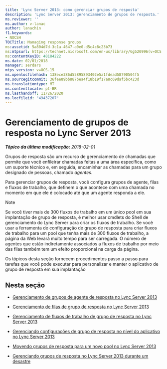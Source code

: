 ```yaml
---
title: 'Lync Server 2013: como gerenciar grupos de resposta'
description: 'Lync Server 2013: gerenciamento de grupos de resposta.'
ms.reviewer: ''
ms.author: v-lanac
author: lanachin
f1.keywords:
- NOCSH
TOCTitle: Managing response groups
ms:assetid: 5a804d7d-3c1a-4647-a0e0-d5c4c8c23b73
ms:mtpsurl: https://technet.microsoft.com/en-us/library/Gg520996(v=OCS.15)
ms:contentKeyID: 48184222
ms.date: 02/01/2018
manager: serdars
mtps_version: v=OCS.15
ms.openlocfilehash: 138ece386d55895893402e5a1fdead58790504f5
ms.sourcegitcommit: 36fee89bb887bea4f18b19f17a8c69daf5bc423d
ms.translationtype: MT
ms.contentlocale: pt-BR
ms.lasthandoff: 11/26/2020
ms.locfileid: "49437207"
---
```

# <a name="managing-response-groups-in-lync-server-2013"></a>Gerenciamento de grupos de resposta no Lync Server 2013

<div data-xmlns="http://www.w3.org/1999/xhtml">

<div class="topic" data-xmlns="http://www.w3.org/1999/xhtml" data-msxsl="urn:schemas-microsoft-com:xslt" data-cs="https://msdn.microsoft.com/">

<div data-asp="https://msdn2.microsoft.com/asp">



</div>

<div id="mainSection">

<div id="mainBody">

<span> </span>

_**Tópico da última modificação:** 2018-02-01_

Grupos de resposta são um recurso de gerenciamento de chamadas que permite que você enfileirar chamadas feitas a uma área específica, como um suporte técnico e, em seguida, encaminhar as chamadas para um grupo designado de pessoas, chamado *agentes*.

Para gerenciar grupos de resposta, você configura grupos de agente, filas e fluxos de trabalho, que definem o que acontece com uma chamada no momento em que ele é colocado até que um agente responda a ele.

<div>


> [!NOTE]  
> Se você tiver mais de 300 fluxos de trabalho em um único pool em sua implantação de grupo de resposta, é melhor usar cmdlets do Shell de gerenciamento do Lync Server para criar os fluxos de trabalho. Se você usar a ferramenta de configuração de grupo de resposta para criar fluxos de trabalho para um pool que tenha mais de 300 fluxos de trabalho, a página da Web levará muito tempo para ser carregada. O número de agentes que estão indiretamente associados a fluxos de trabalho por meio das filas também tem um efeito proporcional na carga da página.



</div>

Os tópicos desta seção fornecem procedimentos passo a passo para tarefas que você pode executar para personalizar e manter o aplicativo de grupo de resposta em sua implantação

<div>

## <a name="in-this-section"></a>Nesta seção

  - [Gerenciamento de grupos de agente de resposta no Lync Server 2013](lync-server-2013-managing-response-group-agent-groups.md)

  - [Gerenciamento de filas de grupo de resposta no Lync Server 2013](lync-server-2013-managing-response-group-queues.md)

  - [Gerenciamento de fluxos de trabalho de grupo de resposta no Lync Server 2013](lync-server-2013-managing-response-group-workflows.md)

  - [Gerenciando configurações de grupo de resposta no nível do aplicativo no Lync Server 2013](lync-server-2013-managing-application-level-response-group-settings.md)

  - [Movendo grupos de resposta para um novo pool no Lync Server 2013](lync-server-2013-moving-response-groups-to-a-new-pool.md)

  - [Gerenciando grupos de resposta no Lync Server 2013 durante um desastre](lync-server-2013-managing-response-groups-during-a-disaster.md)

</div>

</div>

<span> </span>

</div>

</div>

</div>

